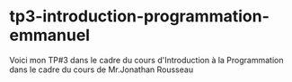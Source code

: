 # tp3-introduction-programmation-emmanuel
Voici mon TP#3 dans le cadre du cours d'Introduction à la Programmation dans le cadre du cours de Mr.Jonathan Rousseau
